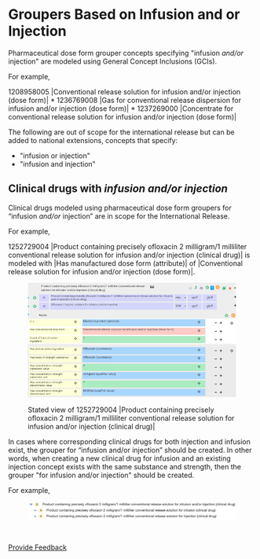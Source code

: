 # Groupers Based on Infusion and or Injection

Pharmaceutical dose form grouper concepts specifying "infusion _and/or_ injection" are modeled using General Concept Inclusions (GCIs).

For example,

1208958005 |Conventional release solution for infusion and/or injection (dose form)| \* 1236769008 |Gas for conventional release dispersion for infusion and/or injection (dose form)| \* 1237269000 |Concentrate for conventional release solution for infusion and/or injection (dose form)|

The following are out of scope for the international release but can be added to national extensions, concepts that specify:

* "infusion or injection"
* "infusion and injection"

## Clinical drugs with _infusion and/or injection_

Clinical drugs modeled using pharmaceutical dose form groupers for “infusion _and/or_ injection” are in scope for the International Release.

For example,

1252729004 |Product containing precisely ofloxacin 2 milligram/1 milliliter conventional release solution for infusion and/or injection (clinical drug)| is modeled with |Has manufactured dose form (attribute)| of |Conventional release solution for infusion and/or injection (dose form)|.

<figure><img src="../../../../../../.gitbook/assets/image (40) (1).png" alt=""><figcaption><p> Stated view of 1252729004 |Product containing precisely ofloxacin 2 milligram/1 milliliter conventional release solution for infusion and/or injection (clinical drug)|</p></figcaption></figure>

In cases where corresponding clinical drugs for both injection and infusion exist, the grouper for “infusion and/or injection” should be created. In other words, when creating a new clinical drug for infusion and an existing injection concept exists with the same substance and strength, then the grouper "for infusion and/or injection" should be created.

For example,

<figure><img src="../../../../../../.gitbook/assets/image (39) (1).png" alt=""><figcaption></figcaption></figure>

<figure><img src="../../../../../../authoring/pharmaceutical-and-biologic-product/images/232391040.png" alt=""><figcaption></figcaption></figure>






<a href="https://docs.google.com/forms/d/e/1FAIpQLScTmbZIf0UEQwYDkY27EEWBkaiYkHSbR0_9DmFrMLXoQLyL7Q/viewform?usp=pp_url&entry.1767247133=SCT+Editorial+Guide&entry.670899847=Groupers%20Based%20on%20Infusion%20and%20or%20Injection" class="button primary">Provide Feedback</a>
